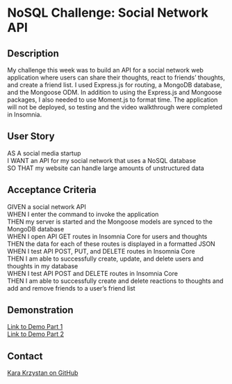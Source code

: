 # NoSQL Challenge: Social Network API

## Description

My challenge this week was to build an API for a social network web application where users can share their thoughts, react to friends’ thoughts, and create a friend list. I used Express.js for routing, a MongoDB database, and the Mongoose ODM. In addition to using the Express.js and Mongoose packages, I also needed to use Moment.js to format time. The application will not be deployed, so testing and the video walkthrough were completed in Insomnia.

## User Story

AS A social media startup  
I WANT an API for my social network that uses a NoSQL database  
SO THAT my website can handle large amounts of unstructured data  

## Acceptance Criteria

GIVEN a social network API  
WHEN I enter the command to invoke the application  
THEN my server is started and the Mongoose models are synced to the MongoDB database  
WHEN I open API GET routes in Insomnia Core for users and thoughts  
THEN the data for each of these routes is displayed in a formatted JSON  
WHEN I test API POST, PUT, and DELETE routes in Insomnia Core  
THEN I am able to successfully create, update, and delete users and thoughts in my database  
WHEN I test API POST and DELETE routes in Insomnia Core  
THEN I am able to successfully create and delete reactions to thoughts and add and remove friends to a user’s friend list  

## Demonstration

[Link to Demo Part 1](https://drive.google.com/file/d/1y5dR6dyEOObfZWqV2Lo8tKjN4nX3ES27/view)  
[Link to Demo Part 2](https://drive.google.com/file/d/1GFcnckq1e5z4b8UDeRgXqkvd4-ja7Enl/view)


## Contact
[Kara Krzystan on GitHub](http://github.com/kara-krzystan)
